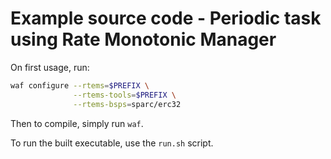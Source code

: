 # Example source code - Periodic task using Rate Monotonic Manager

On first usage, run:
```sh
waf configure --rtems=$PREFIX \
              --rtems-tools=$PREFIX \
              --rtems-bsps=sparc/erc32
```

Then to compile, simply run `waf`.

To run the built executable, use the `run.sh` script.
